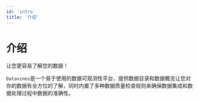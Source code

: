 ```yaml
---
id: 'intro'
title: '介绍'
---
```


# 介绍

让您更容易了解您的数据！

`Datavines`是一个易于使用的数据可观测性平台，提供数据目录和数据概览让您对你的数据有全方位的了解，同时内置了多种数据质量检查规则来确保数据集成和数据处理过程中数据的准确性。 

